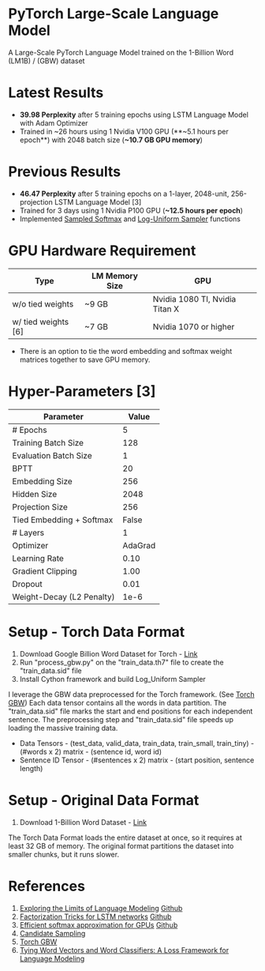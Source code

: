 # PyTorch Large-Scale Language Model
A Large-Scale PyTorch Language Model trained on the 1-Billion Word (LM1B) / (GBW) dataset

# Latest Results
* **39.98 Perplexity** after 5 training epochs using LSTM Language Model with Adam Optimizer
* Trained in ~26 hours using 1 Nvidia V100 GPU (**~5.1 hours per epoch**) with 2048 batch size (**~10.7 GB GPU memory**)

# Previous Results
* **46.47 Perplexity** after 5 training epochs on a 1-layer, 2048-unit, 256-projection LSTM Language Model [3]
* Trained for 3 days using 1 Nvidia P100 GPU (**~12.5 hours per epoch**)
* Implemented [Sampled Softmax](https://www.tensorflow.org/api_docs/python/tf/nn/sampled_softmax_loss) and 
[Log-Uniform Sampler](https://www.tensorflow.org/api_docs/cc/class/tensorflow/ops/log-uniform-candidate-sampler) functions

# GPU Hardware Requirement
| Type                 | LM Memory Size | GPU                            |
| -------------------- | -------------- | ------------------------------ |
| w/o tied weights     | ~9 GB          | Nvidia 1080 TI, Nvidia Titan X |
| w/ tied weights [6]  | ~7 GB          | Nvidia 1070 or higher          |

* There is an option to tie the word embedding and softmax weight matrices together to save GPU memory.

# Hyper-Parameters [3]
| Parameter                     | Value         |
| ----------------------------- | ------------- |
| # Epochs                      | 5             |
| Training Batch Size           | 128           |
| Evaluation Batch Size         | 1             |
| BPTT                          | 20            |
| Embedding Size                | 256           |
| Hidden Size                   | 2048          |
| Projection Size               | 256           |
| Tied Embedding + Softmax      | False         |
| # Layers                      | 1             |
| Optimizer                     | AdaGrad       |
| Learning Rate                 | 0.10          |
| Gradient Clipping             | 1.00          |
| Dropout                       | 0.01          |
| Weight-Decay (L2 Penalty)     | 1e-6          |

# Setup - Torch Data Format
1. Download Google Billion Word Dataset for Torch - [Link](http://lisaweb.iro.umontreal.ca/transfert/lisa/users/leonardn/billionwords.tar.gz)
2. Run "process_gbw.py" on the "train_data.th7" file to create the "train_data.sid" file
3. Install Cython framework and build Log_Uniform Sampler

I leverage the GBW data preprocessed for the Torch framework. (See [Torch GBW](http://torch.ch/blog/2016/07/25/nce.html))
Each data tensor contains all the words in data partition. The "train_data.sid" file marks the start and end positions for each independent sentence.
The preprocessing step and "train_data.sid" file speeds up loading the massive training data. 

* Data Tensors - (test_data, valid_data, train_data, train_small, train_tiny) - (#words x 2) matrix - (sentence id, word id)
* Sentence ID Tensor - (#sentences x 2) matrix - (start position, sentence length)

# Setup - Original Data Format
1. Download 1-Billion Word Dataset - [Link](http://www.statmt.org/lm-benchmark/1-billion-word-language-modeling-benchmark-r13output.tar.gz)

The Torch Data Format loads the entire dataset at once, so it requires at least 32 GB of memory.
The original format partitions the dataset into smaller chunks, but it runs slower.

# References
1. [Exploring the Limits of Language Modeling](https://arxiv.org/abs/1602.02410) [Github](https://github.com/rafaljozefowicz/lm)
2. [Factorization Tricks for LSTM networks](https://arxiv.org/abs/1703.10722) [Github](https://github.com/okuchaiev/f-lm)
3. [Efficient softmax approximation for GPUs](https://arxiv.org/abs/1609.04309) [Github](https://github.com/facebookresearch/adaptive-softmax)
4. [Candidate Sampling](https://www.tensorflow.org/extras/candidate_sampling.pdf)
5. [Torch GBW](http://torch.ch/blog/2016/07/25/nce.html)
6. [Tying Word Vectors and Word Classifiers: A Loss Framework for Language Modeling](https://arxiv.org/pdf/1611.01462.pdf)
